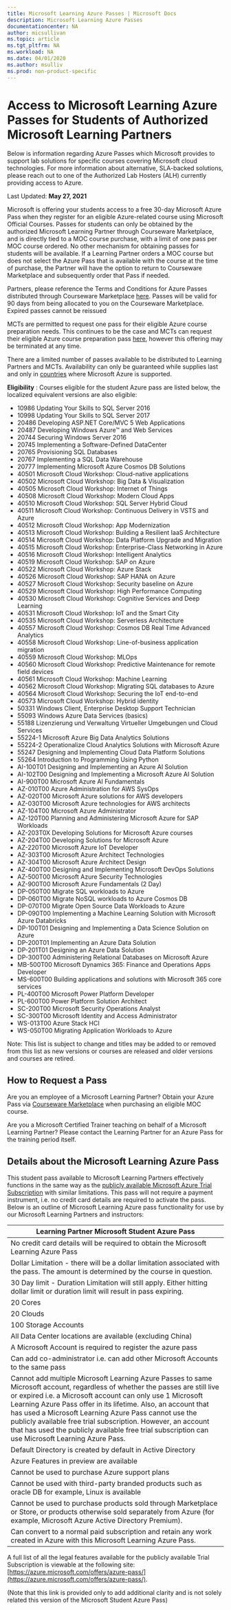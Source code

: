 ```yaml
---
title: Microsoft Learning Azure Passes | Microsoft Docs
description: Microsoft Learning Azure Passes
documentationcenter: NA
author: micsullivan
ms.topic: article
ms.tgt_pltfrm: NA
ms.workload: NA
ms.date: 04/01/2020
ms.author: msulliv
ms.prod: non-product-specific
---
```


# Access to Microsoft Learning Azure Passes for Students of Authorized Microsoft Learning Partners

<div>Below is information regarding Azure Passes which Microsoft provides to support lab solutions for specific courses covering Microsoft cloud technologies.  For more information about alternative, SLA-backed solutions, please reach out to one of the Authorized Lab Hosters (ALH) currently providing access to Azure.</div>

Last Updated: **May 27, 2021**

Microsoft is offering your students access to a free 30-day Microsoft Azure Pass when they register for an eligible Azure-related course using Microsoft Official Courses. Passes for students can only be obtained by the authorized Microsoft Learning Partner through Courseware Marketplace, and is directly tied to a MOC course purchase, with a limit of one pass per MOC course ordered. No other mechanism for obtaining passes for students will be available. If a Learning Partner orders a MOC course but does not select the Azure Pass that is available with the course at the time of purchase, the Partner will have the option to return to Courseware Marketplace and subsequently order that Pass if needed.

Partners, please reference the Terms and Conditions for Azure Passes distributed through Courseware Marketplace [here](https://shop.courseware-marketplace.com/shop/en-GB/Content/TermsAndConditions). Passes will be valid for 90 days from being allocated to you on the Courseware Marketplace. Expired passes cannot be reissued

MCTs are permitted to request one pass for their eligible Azure course preparation needs. This continues to be the case and MCTs can request their eligible Azure course preparation pass [here](https://vouchers.cloudapp.net/AzurePass/), however this offering may be terminated at any time.

There are a limited number of passes available to be distributed to Learning Partners and MCTs. Availability can only be guaranteed while supplies last and only in [countries](https://www.windowsazure.com/pricing/faq/) where Microsoft Azure is supported.

**Eligibility** : Courses eligible for the student Azure pass are listed below, the localized equivalent versions are also eligible:

- 10986 Updating Your Skills to SQL Server 2016
- 10998 Updating Your Skills to SQL Server 2017
- 20486 Developing ASP.NET Core/MVC 5 Web Applications
- 20487 Developing Windows Azure™ and Web Services
- 20744 Securing Windows Server 2016
- 20745 Implementing a Software-Defined DataCenter
- 20765 Provisioning SQL Databases
- 20767 Implementing a SQL Data Warehouse
- 20777 Implementing Microsoft Azure Cosmos DB Solutions
- 40501 Microsoft Cloud Workshop: Cloud-native applications
- 40502 Microsoft Cloud Workshop: Big Data & Visualization
- 40505 Microsoft Cloud Workshop: Internet of Things
- 40508 Microsoft Cloud Workshop: Modern Cloud Apps
- 40510 Microsoft Cloud Workshop: SQL Server Hybrid Cloud
- 40511 Microsoft Cloud Workshop: Continuous Delivery in VSTS and Azure
- 40512 Microsoft Cloud Workshop: App Modernization
- 40513 Microsoft Cloud Workshop: Building a Resilient IaaS Architecture
- 40514 Microsoft Cloud Workshop: Data Platform Upgrade and Migration
- 40515 Microsoft Cloud Workshop: Enterprise-Class Networking in Azure
- 40516 Microsoft Cloud Workshop: Intelligent Analytics
- 40519 Microsoft Cloud Workshop: SAP on Azure
- 40522 Microsoft Cloud Workshop: Azure Stack
- 40526 Microsoft Cloud Workshop: SAP HANA on Azure
- 40527 Microsoft Cloud Workshop: Security baseline on Azure
- 40529 Microsoft Cloud Workshop: High Performance Computing
- 40530 Microsoft Cloud Workshop: Cognitive Services and Deep Learning
- 40531 Microsoft Cloud Workshop: IoT and the Smart City
- 40535 Microsoft Cloud Workshop: Serverless Architecture
- 40557 Microsoft Cloud Workshop: Cosmos DB Real Time Advanced Analytics
- 40558 Microsoft Cloud Workshop: Line-of-business application migration
- 40559 Microsoft Cloud Workshop: MLOps
- 40560 Microsoft Cloud Workshop: Predictive Maintenance for remote field devices
- 40561 Microsoft Cloud Workshop: Machine Learning
- 40562 Microsoft Cloud Workshop: Migrating SQL databases to Azure
- 40564 Microsoft Cloud Workshop: Securing the IoT end-to-end
- 40573 Microsoft Cloud Workshop: Hybrid identity
- 50331 Windows Client, Enterprise Desktop Support Technician
- 55093 Windows Azure Data Services (basics)
- 55188 Lizenzierung und Verwaltung Virtueller Umgebungen und Cloud Services
- 55224-1 Microsoft Azure Big Data Analytics Solutions
- 55224-2 Operationalize Cloud Analytics Solutions with Microsoft Azure
- 55247 Designing and Implementing Cloud Data Platform Solutions
- 55264 Introduction to Programming Using Python
- AI-100T01 Designing and Implementing an Azure AI Solution
- AI-102T00 Designing and Implementing a Microsoft Azure AI Solution
- AI-900T00 Microsoft Azure AI Fundamentals
- AZ-010T00 Azure Administration for AWS SysOps
- AZ-020T00 Microsoft Azure solutions for AWS developers
- AZ-030T00 Microsoft Azure technologies for AWS architects
- AZ-104T00 Microsoft Azure Administrator
- AZ-120T00 Planning and Administering Microsoft Azure for SAP Workloads
- AZ-203T0X Developing Solutions for Microsoft Azure courses
- AZ-204T00 Developing Solutions for Microsoft Azure
- AZ-220T00 Microsoft Azure IoT Developer
- AZ-303T00 Microsoft Azure Architect Technologies
- AZ-304T00 Microsoft Azure Architect Design
- AZ-400T00 Designing and Implementing Microsoft DevOps Solutions
- AZ-500T00 Microsoft Azure Security Technologies
- AZ-900T00 Microsoft Azure Fundamentals (2 Day)
- DP-050T00 Migrate SQL workloads to Azure
- DP-060T00 Migrate NoSQL workloads to Azure Cosmos DB
- DP-070T00 Migrate Open Source Data Workloads to Azure
- DP-090T00 Implementing a Machine Learning Solution with Microsoft Azure Databricks
- DP-100T01 Designing and Implementing a Data Science Solution on Azure
- DP-200T01 Implementing an Azure Data Solution
- DP-201T01 Designing an Azure Data Solution
- DP-300T00 Administering Relational Databases on Microsoft Azure
- MB-500T00 Microsoft Dynamics 365: Finance and Operations Apps Developer
- MS-600T00 Building applications and solutions with Microsoft 365 core services
- PL-400T00 Microsoft Power Platform Developer
- PL-600T00 Power Platform Solution Architect
- SC-200T00 Microsoft Security Operations Analyst
- SC-300T00 Microsoft Identity and Access Administrator
- WS-013T00 Azure Stack HCI
- WS-050T00 Migrating Application Workloads to Azure

Note: This list is subject to change and titles may be added to or removed from this list as new versions or courses are released and older versions and courses are retired.

## How to Request a Pass

Are you an employee of a Microsoft Learning Partner? Obtain your Azure Pass via [Courseware Marketplace](https://shop.courseware-marketplace.com/) when purchasing an eligible MOC course.

Are you a Microsoft Certified Trainer teaching on behalf of a Microsoft Learning Partner? Please contact the Learning Partner for an Azure Pass for the training period itself.

## Details about the Microsoft Learning Azure Pass

This student pass available to Microsoft Learning Partners effectively functions in the same way as the [publicly available Microsoft Azure Trial Subscription](https://azure.microsoft.com/pricing/free-trial/) with similar limitations. This pass will not require a payment instrument, i.e. no credit card details are required to activate the pass. Below is an outline of Microsoft Learning Azure pass functionality for use by our Microsoft Learning Partners and instructors:

| Learning Partner Microsoft Student Azure Pass |
| --- |
| No credit card details will be required to obtain the Microsoft Learning Azure Pass |
| Dollar Limitation - there will be a dollar limitation associated with the pass. The amount is determined by the course in question. |
| 30 Day limit - Duration Limitation will still apply. Either hitting dollar limit or duration limit will result in pass expiring. |
| 20 Cores |
| 20 Clouds |
| 100 Storage Accounts |
| All Data Center locations are available (excluding China) |
| A Microsoft Account is required to register the azure pass |
| Can add co-administrator i.e. can add other Microsoft Accounts to the same pass |
| Cannot add multiple Microsoft Learning Azure Passes to same Microsoft account, regardless of whether the passes are still live or expired i.e. a Microsoft account can only use 1 Microsoft Learning Azure Pass offer in its lifetime. Also, an account that has used a Microsoft Learning Azure Pass cannot use the publicly available free trial subscription. However, an account that has used the publicly available free trial subscription can use Microsoft Learning Azure Pass. |
| Default Directory is created by default in Active Directory |
| Azure Features in preview are available |
| Cannot be used to purchase Azure support plans |
| Cannot be used with third-party branded products such as oracle DB for example, Linux is available |
| Cannot be used to purchase products sold through Marketplace or Store, or products otherwise sold separately from Azure (for example, Microsoft Azure Active Directory Premium). |
| Can convert to a normal paid subscription and retain any work created in Azure with this Microsoft Learning Azure Pass. |

A full list of all the legal features available for the publicly available Trial Subscription is viewable at the following site: [https://azure.microsoft.com/offers/azure-pass/](https://azure.microsoft.com/offers/azure-pass/).

(Note that this link is provided only to add additional clarity and is not solely related this version of the Microsoft Student Azure Pass)
